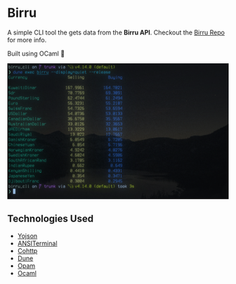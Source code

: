 # Birru

A simple CLI tool the gets data from the **Birru API**. Checkout the [Birru Repo](https://github.com/frectonz/birru) for more info.

Built using OCaml 🐫

![screenshot](./screenshot.png)

## Technologies Used

- [Yojson](https://github.com/ocaml-community/yojson)
- [ANSITerminal](https://github.com/Chris00/ANSITerminal)
- [Cohttp](https://github.com/mirage/ocaml-cohttp)
- [Dune](https://github.com/ocaml/dune)
- [Opam](https://opam.ocaml.org/)
- [Ocaml](https://ocaml.org/)
